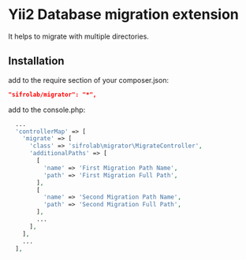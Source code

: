 Yii2 Database migration extension
===

It helps to migrate with multiple directories.


Installation
------------

add to the require section of your composer.json:

```json
"sifrolab/migrator": "*",
```

add to the console.php:
```php
  ...
  'controllerMap' => [
    'migrate' => [
      'class' => 'sifrolab\migrator\MigrateController',
      'additionalPaths' => [
        [
          'name' => 'First Migration Path Name',
          'path' => 'First Migration Full Path',
        ],
        [
          'name' => 'Second Migration Path Name',
          'path' => 'Second Migration Full Path',
        ],
        ...
      ],
    ],
    ...
  ],  
```